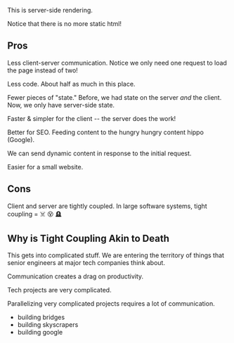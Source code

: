 This is server-side rendering.

Notice that there is no more static html!

## Pros

Less client-server communication. Notice we only need one request to load the
page instead of two!

Less code. About half as much in this place.

Fewer pieces of "state." Before, we had state on the server _and_ the client.
Now, we only have server-side state.

Faster & simpler for the client -- the server does the work!

Better for SEO. Feeding content to the hungry hungry content hippo (Google).

We can send dynamic content in response to the initial request.

Easier for a small website.

## Cons

Client and server are tightly coupled. In large software systems, tight
coupling = ☠️  😵 🪦

## Why is Tight Coupling Akin to Death

This gets into complicated stuff. We are entering the territory of things that
senior engineers at major tech companies think about.

Communication creates a drag on productivity.

Tech projects are very complicated.

Parallelizing very complicated projects requires a lot of communication.

- building bridges
- building skyscrapers
- building google
